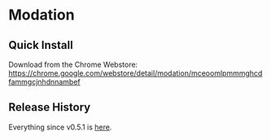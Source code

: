 Modation
========

## Quick Install
Download from the Chrome Webstore: https://chrome.google.com/webstore/detail/modation/mceoomlpmmmghcdfammgcjnhdnnambef

## Release History
Everything since v0.5.1 is [here](https://github.com/cyberbit/modation/releases).
